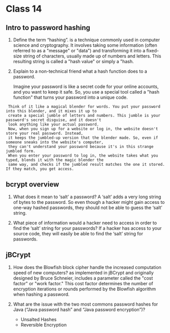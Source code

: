 # Class 14

## Intro to password hashing 
   1. Define the term “hashing”.
      is a technique commonly used in computer science and cryptography. It involves taking some information
      (often referred to as a "message" or "data") and transforming it into a fixed-size string of characters, 
      usually made up of numbers and letters. This resulting string is called a "hash value" or simply a "hash.

   2. Explain to a non-technical friend what a hash function does to a password.

      Imagine your password is like a secret code for your online accounts, and you want to keep it safe. So, you use
      a special tool called a "hash function" that turns your password into a unique code.
 
     Think of it like a magical blender for words. You put your password into this blender, and it mixes it up to
     create a special jumble of letters and numbers. This jumble is your password's secret disguise, and it doesn't 
     look anything like your actual password.
     Now, when you sign up for a website or log in, the website doesn't store your real password. Instead, 
     it keeps the jumbled-up version that the blender made. So, even if someone sneaks into the website's computer,
     they can't understand your password because it's in this strange jumbled form.
     When you enter your password to log in, the website takes what you typed, blends it with the magic blender the
     same way, and checks if the jumbled result matches the one it stored. If they match, you get access.


## bcrypt overview

  1. What does it mean to ‘salt’ a password?
     A ‘salt’ adds a very long string of bytes to the password. So even though a hacker might gain access to one-way 
     hashed passwords, they should not be able to guess the ‘salt’ string.
 
  2. What piece of information would a hacker need to access in order to find the ‘salt’ string for your passwords?
     If a hacker has access to your source code, they will easily be able to find the ‘salt’ string for passwords.

## jBCrypt 

  1. How does the Blowfish block cipher handle the increased computation speed of new computers?
     as implemented in jBCrypt and originally designed by Bruce Schneier, includes a parameter called the "cost factor"
     or "work factor." This cost factor determines the number of encryption iterations or rounds performed by the 
     Blowfish algorithm when hashing a password.

  2. What are the issue with the two most commons password hashes for Java (“Java password hash” and
     “Java password encryption”)?
     - Unsalted Hashes
     - Reversible Encryption

